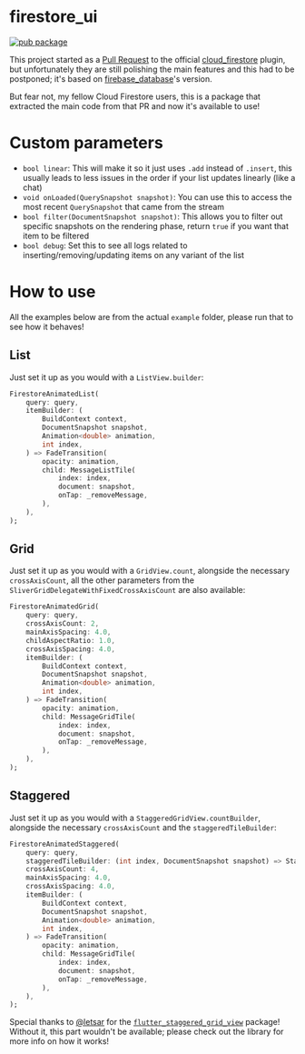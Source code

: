 # firestore_ui

[![pub package](https://img.shields.io/pub/v/firestore_ui.svg)](https://pub.dartlang.org/packages/firestore_ui)

This project started as a [Pull Request](https://github.com/flutter/plugins/pull/757) to the official [cloud_firestore](https://pub.dartlang.org/packages/cloud_firestore) plugin, but unfortunately they are still polishing the main features and this had to be postponed; it's based on [firebase_database](https://pub.dartlang.org/packages/firebase_database)'s version.

But fear not, my fellow Cloud Firestore users, this is a package that extracted the main code from that PR and now it's available to use!

# Custom parameters

* `bool linear`: This will make it so it just uses `.add` instead of `.insert`, this usually leads to less issues in the order if your list updates linearly (like a chat)
* `void onLoaded(QuerySnapshot snapshot)`: You can use this to access the most recent `QuerySnapshot` that came from the stream
* `bool filter(DocumentSnapshot snapshot)`: This allows you to filter out specific snapshots on the rendering phase, return `true` if you want that item to be filtered
* `bool debug`: Set this to see all logs related to inserting/removing/updating items on any variant of the list

# How to use

All the examples below are from the actual `example` folder, please run that to see how it behaves!

## List

Just set it up as you would with a `ListView.builder`:

```dart
FirestoreAnimatedList(
    query: query,
    itemBuilder: (
        BuildContext context,
        DocumentSnapshot snapshot,
        Animation<double> animation,
        int index,
    ) => FadeTransition(
        opacity: animation,
        child: MessageListTile(
            index: index,
            document: snapshot,
            onTap: _removeMessage,
        ),
    ),
);
```

## Grid

Just set it up as you would with a `GridView.count`, alongside the necessary `crossAxisCount`, all the other parameters from the `SliverGridDelegateWithFixedCrossAxisCount` are also available:

```dart
FirestoreAnimatedGrid(
    query: query,
    crossAxisCount: 2,
    mainAxisSpacing: 4.0,
    childAspectRatio: 1.0,
    crossAxisSpacing: 4.0,
    itemBuilder: (
        BuildContext context,
        DocumentSnapshot snapshot,
        Animation<double> animation,
        int index,
    ) => FadeTransition(
        opacity: animation,
        child: MessageGridTile(
            index: index,
            document: snapshot,
            onTap: _removeMessage,
        ),
    ),
);
```

## Staggered

Just set it up as you would with a `StaggeredGridView.countBuilder`, alongside the necessary `crossAxisCount` and the `staggeredTileBuilder`:

```dart
FirestoreAnimatedStaggered(
    query: query,
    staggeredTileBuilder: (int index, DocumentSnapshot snapshot) => StaggeredTile.count(2, index.isEven ? 2 : 1),
    crossAxisCount: 4,
    mainAxisSpacing: 4.0,
    crossAxisSpacing: 4.0,
    itemBuilder: (
        BuildContext context,
        DocumentSnapshot snapshot,
        Animation<double> animation,
        int index,
    ) => FadeTransition(
        opacity: animation,
        child: MessageGridTile(
            index: index,
            document: snapshot,
            onTap: _removeMessage,
        ),
    ),
);
```

Special thanks to [@letsar](https://github.com/letsar) for the [`flutter_staggered_grid_view`](https://github.com/letsar/flutter_staggered_grid_view) package! Without it, this part wouldn't be available; please check out the library for more info on how it works!
